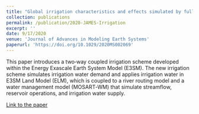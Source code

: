 ```yaml
---
title: "Global irrigation characteristics and effects simulated by fully coupled land surface, river, and water management models in E3SM"
collection: publications
permalink: /publication/2020-JAMES-Irrigation
excerpt: ''
date: 9/17/2020
venue: 'Journal of Advances in Modeling Earth Systems'
paperurl: 'https://doi.org/10.1029/2020MS002069'
---
```

This paper introduces a two‐way coupled irrigation scheme developed within the Energy Exascale Earth System Model (E3SM). The new irrigation scheme simulates irrigation water demand and applies irrigation water in E3SM Land Model (ELM), which is coupled to a river routing model and a water management model (MOSART‐WM) that simulate streamflow, reservoir operations, and irrigation water supply.

[Link to the paper](https://doi.org/10.1029/2020MS002069)

